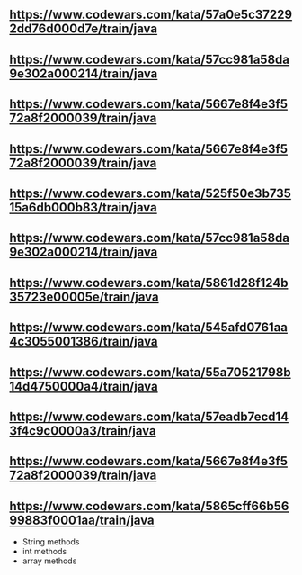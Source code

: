 ## https://www.codewars.com/kata/57a0e5c372292dd76d000d7e/train/java
## https://www.codewars.com/kata/57cc981a58da9e302a000214/train/java
## https://www.codewars.com/kata/5667e8f4e3f572a8f2000039/train/java
## https://www.codewars.com/kata/5667e8f4e3f572a8f2000039/train/java
## https://www.codewars.com/kata/525f50e3b73515a6db000b83/train/java
## https://www.codewars.com/kata/57cc981a58da9e302a000214/train/java
## https://www.codewars.com/kata/5861d28f124b35723e00005e/train/java
## https://www.codewars.com/kata/545afd0761aa4c3055001386/train/java
## https://www.codewars.com/kata/55a70521798b14d4750000a4/train/java
## https://www.codewars.com/kata/57eadb7ecd143f4c9c0000a3/train/java
## https://www.codewars.com/kata/5667e8f4e3f572a8f2000039/train/java
## https://www.codewars.com/kata/5865cff66b5699883f0001aa/train/java 



- String  methods 
- int methods 
- array methods